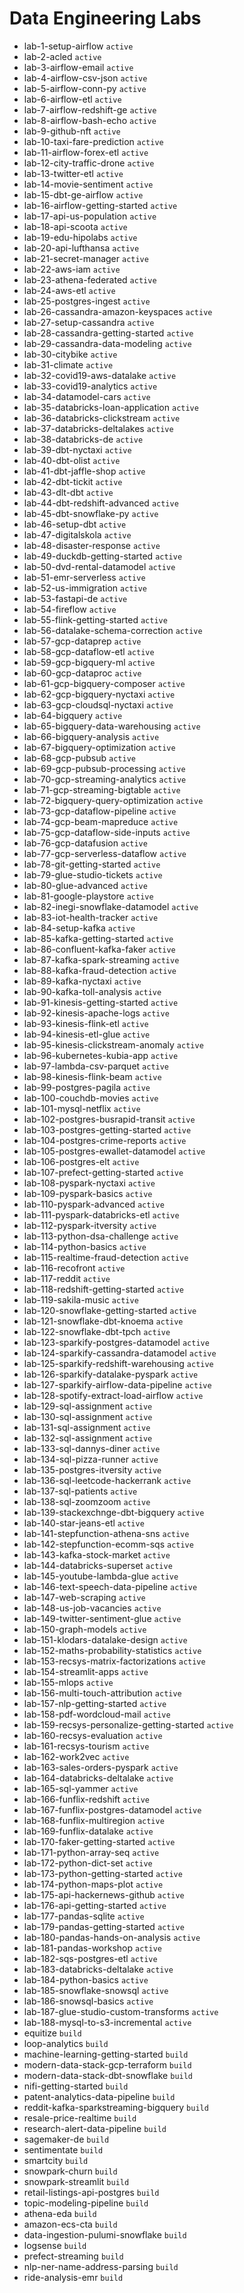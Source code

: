 # Data Engineering Labs

- lab-1-setup-airflow `active`
- lab-2-acled `active`
- lab-3-airflow-email `active`
- lab-4-airflow-csv-json `active`
- lab-5-airflow-conn-py `active`
- lab-6-airflow-etl `active`
- lab-7-airflow-redshift-ge `active`
- lab-8-airflow-bash-echo `active`
- lab-9-github-nft `active`
- lab-10-taxi-fare-prediction `active`
- lab-11-airflow-forex-etl `active`
- lab-12-city-traffic-drone `active`
- lab-13-twitter-etl `active`
- lab-14-movie-sentiment `active`
- lab-15-dbt-ge-airflow `active`
- lab-16-airflow-getting-started `active`
- lab-17-api-us-population `active`
- lab-18-api-scoota `active`
- lab-19-edu-hipolabs `active`
- lab-20-api-lufthansa `active`
- lab-21-secret-manager `active`
- lab-22-aws-iam `active`
- lab-23-athena-federated `active`
- lab-24-aws-etl `active`
- lab-25-postgres-ingest `active`
- lab-26-cassandra-amazon-keyspaces `active`
- lab-27-setup-cassandra `active`
- lab-28-cassandra-getting-started `active`
- lab-29-cassandra-data-modeling `active`
- lab-30-citybike `active`
- lab-31-climate `active`
- lab-32-covid19-aws-datalake `active`
- lab-33-covid19-analytics `active`
- lab-34-datamodel-cars `active`
- lab-35-databricks-loan-application `active`
- lab-36-databricks-clickstream `active`
- lab-37-databricks-deltalakes `active`
- lab-38-databricks-de `active`
- lab-39-dbt-nyctaxi `active`
- lab-40-dbt-olist `active`
- lab-41-dbt-jaffle-shop `active`
- lab-42-dbt-tickit `active`
- lab-43-dlt-dbt `active`
- lab-44-dbt-redshift-advanced `active`
- lab-45-dbt-snowflake-py `active`
- lab-46-setup-dbt `active`
- lab-47-digitalskola `active`
- lab-48-disaster-response `active`
- lab-49-duckdb-getting-started `active`
- lab-50-dvd-rental-datamodel `active`
- lab-51-emr-serverless `active`
- lab-52-us-immigration `active`
- lab-53-fastapi-de `active`
- lab-54-fireflow `active`
- lab-55-flink-getting-started `active`
- lab-56-datalake-schema-correction `active`
- lab-57-gcp-dataprep `active`
- lab-58-gcp-dataflow-etl `active`
- lab-59-gcp-bigquery-ml `active`
- lab-60-gcp-dataproc `active`
- lab-61-gcp-bigquery-composer `active`
- lab-62-gcp-bigquery-nyctaxi `active`
- lab-63-gcp-cloudsql-nyctaxi `active`
- lab-64-bigquery `active`
- lab-65-bigquery-data-warehousing `active`
- lab-66-bigquery-analysis `active`
- lab-67-bigquery-optimization `active`
- lab-68-gcp-pubsub `active`
- lab-69-gcp-pubsub-processing `active`
- lab-70-gcp-streaming-analytics `active`
- lab-71-gcp-streaming-bigtable `active`
- lab-72-bigquery-query-optimization `active`
- lab-73-gcp-dataflow-pipeline `active`
- lab-74-gcp-beam-mapreduce `active`
- lab-75-gcp-dataflow-side-inputs `active`
- lab-76-gcp-datafusion `active`
- lab-77-gcp-serverless-dataflow `active`
- lab-78-git-getting-started `active`
- lab-79-glue-studio-tickets `active`
- lab-80-glue-advanced `active`
- lab-81-google-playstore `active`
- lab-82-inegi-snowflake-datamodel `active`
- lab-83-iot-health-tracker `active`
- lab-84-setup-kafka `active`
- lab-85-kafka-getting-started `active`
- lab-86-confluent-kafka-faker `active`
- lab-87-kafka-spark-streaming `active`
- lab-88-kafka-fraud-detection `active`
- lab-89-kafka-nyctaxi `active`
- lab-90-kafka-toll-analysis `active`
- lab-91-kinesis-getting-started `active`
- lab-92-kinesis-apache-logs `active`
- lab-93-kinesis-flink-etl `active`
- lab-94-kinesis-etl-glue `active`
- lab-95-kinesis-clickstream-anomaly `active`
- lab-96-kubernetes-kubia-app `active`
- lab-97-lambda-csv-parquet `active`
- lab-98-kinesis-flink-beam `active`
- lab-99-postgres-pagila `active`
- lab-100-couchdb-movies `active`
- lab-101-mysql-netflix `active`
- lab-102-postgres-busrapid-transit `active`
- lab-103-postgres-getting-started `active`
- lab-104-postgres-crime-reports `active`
- lab-105-postgres-ewallet-datamodel `active`
- lab-106-postgres-elt `active`
- lab-107-prefect-getting-started `active`
- lab-108-pyspark-nyctaxi `active`
- lab-109-pyspark-basics `active`
- lab-110-pyspark-advanced `active`
- lab-111-pyspark-databricks-etl `active`
- lab-112-pyspark-itversity `active`
- lab-113-python-dsa-challenge `active`
- lab-114-python-basics `active`
- lab-115-realtime-fraud-detection `active`
- lab-116-recofront `active`
- lab-117-reddit `active`
- lab-118-redshift-getting-started `active`
- lab-119-sakila-music `active`
- lab-120-snowflake-getting-started `active`
- lab-121-snowflake-dbt-knoema `active`
- lab-122-snowflake-dbt-tpch `active`
- lab-123-sparkify-postgres-datamodel `active`
- lab-124-sparkify-cassandra-datamodel `active`
- lab-125-sparkify-redshift-warehousing `active`
- lab-126-sparkify-datalake-pyspark `active`
- lab-127-sparkify-airflow-data-pipeline `active`
- lab-128-spotify-extract-load-airflow `active`
- lab-129-sql-assignment `active`
- lab-130-sql-assignment `active`
- lab-131-sql-assignment `active`
- lab-132-sql-assignment `active`
- lab-133-sql-dannys-diner `active`
- lab-134-sql-pizza-runner `active`
- lab-135-postgres-itversity `active`
- lab-136-sql-leetcode-hackerrank `active`
- lab-137-sql-patients `active`
- lab-138-sql-zoomzoom `active`
- lab-139-stackexchnge-dbt-bigquery `active`
- lab-140-star-jeans-etl `active`
- lab-141-stepfunction-athena-sns `active`
- lab-142-stepfunction-ecomm-sqs `active`
- lab-143-kafka-stock-market `active`
- lab-144-databricks-superset `active`
- lab-145-youtube-lambda-glue `active`
- lab-146-text-speech-data-pipeline `active`
- lab-147-web-scraping `active`
- lab-148-us-job-vacancies `active`
- lab-149-twitter-sentiment-glue `active`
- lab-150-graph-models `active`
- lab-151-klodars-datalake-design `active`
- lab-152-maths-probability-statistics `active`
- lab-153-recsys-matrix-factorizations `active`
- lab-154-streamlit-apps `active`
- lab-155-mlops `active`
- lab-156-multi-touch-attribution `active`
- lab-157-nlp-getting-started `active`
- lab-158-pdf-wordcloud-mail `active`
- lab-159-recsys-personalize-getting-started `active`
- lab-160-recsys-evaluation `active`
- lab-161-recsys-tourism `active`
- lab-162-work2vec `active`
- lab-163-sales-orders-pyspark `active`
- lab-164-databricks-deltalake `active`
- lab-165-sql-yammer `active`
- lab-166-funflix-redshift `active`
- lab-167-funflix-postgres-datamodel `active`
- lab-168-funflix-multiregion `active`
- lab-169-funflix-datalake `active`
- lab-170-faker-getting-started `active`
- lab-171-python-array-seq `active`
- lab-172-python-dict-set `active`
- lab-173-python-getting-started `active`
- lab-174-python-maps-plot `active`
- lab-175-api-hackernews-github `active`
- lab-176-api-getting-started `active`
- lab-177-pandas-sqlite `active`
- lab-179-pandas-getting-started `active`
- lab-180-pandas-hands-on-analysis `active`
- lab-181-pandas-workshop `active`
- lab-182-sqs-postgres-etl `active`
- lab-183-databricks-deltalake `active`
- lab-184-python-basics `active`
- lab-185-snowflake-snowsql `active`
- lab-186-snowsql-basics `active`
- lab-187-glue-studio-custom-transforms `active`
- lab-188-mysql-to-s3-incremental `active`
- equitize `build`
- loop-analytics `build`
- machine-learning-getting-started `build`
- modern-data-stack-gcp-terraform `build`
- modern-data-stack-dbt-snowflake `build`
- nifi-getting-started `build`
- patent-analytics-data-pipeline `build`
- reddit-kafka-sparkstreaming-bigquery `build`
- resale-price-realtime `build`
- research-alert-data-pipeline `build`
- sagemaker-de `build`
- sentimentate `build`
- smartcity `build`
- snowpark-churn `build`
- snowpark-streamlit `build`
- retail-listings-api-postgres `build`
- topic-modeling-pipeline `build`
- athena-eda `build`
- amazon-ecs-cta `build`
- data-ingestion-pulumi-snowflake `build`
- logsense `build`
- prefect-streaming `build`
- nlp-ner-name-address-parsing `build`
- ride-analysis-emr `build`